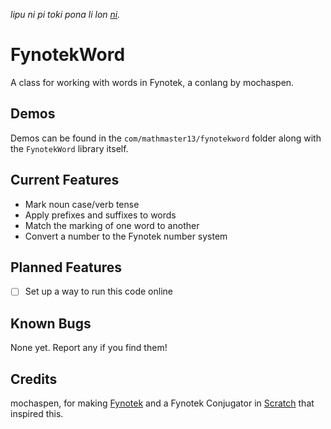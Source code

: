 *lipu ni pi toki pona li lon [ni](OLUKIN.md).*

# FynotekWord
A class for working with words in Fynotek, a conlang by mochaspen.

## Demos
Demos can be found in the `com/mathmaster13/fynotekword` folder along with the `FynotekWord` library itself.

## Current Features
- Mark noun case/verb tense
- Apply prefixes and suffixes to words
- Match the marking of one word to another
- Convert a number to the Fynotek number system

## Planned Features
- [ ] Set up a way to run this code online

## Known Bugs
None yet. Report any if you find them!

## Credits
mochaspen, for making [Fynotek](https://linktr.ee/fynotek "Fynotek Resources") and a Fynotek Conjugator in [Scratch](https://scratch.mit.edu/projects/584256352/ "Fynotek Conjugator in Scratch") that inspired this.
